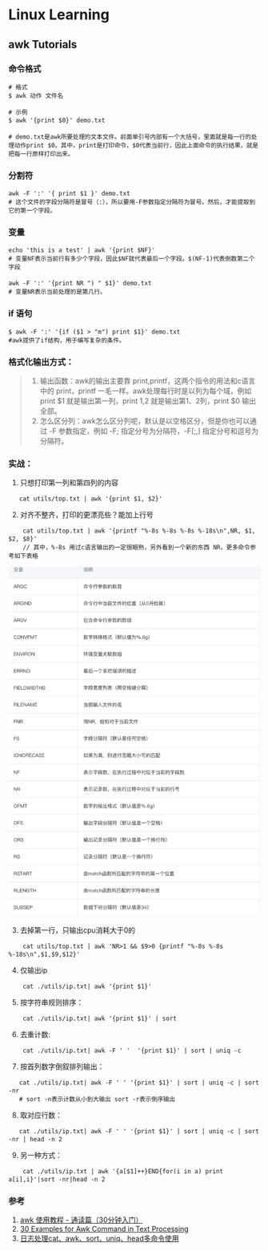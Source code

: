 # Linux Learning

## awk Tutorials
### 命令格式
```shell
# 格式
$ awk 动作 文件名

# 示例
$ awk '{print $0}' demo.txt

# demo.txt是awk所要处理的文本文件。前面单引号内部有一个大括号，里面就是每一行的处理动作print $0。其中，print是打印命令，$0代表当前行，因此上面命令的执行结果，就是把每一行原样打印出来。
```

### 分割符
```shell
awk -F ':' '{ print $1 }' demo.txt
# 这个文件的字段分隔符是冒号（:），所以要用-F参数指定分隔符为冒号。然后，才能提取到它的第一个字段。
```

### 变量
```shell
echo 'this is a test' | awk '{print $NF}'
# 变量NF表示当前行有多少个字段，因此$NF就代表最后一个字段。$(NF-1)代表倒数第二个字段

awk -F ':' '{print NR ") " $1}' demo.txt
# 变量NR表示当前处理的是第几行。
```

### if 语句
```shell
$ awk -F ':' '{if ($1 > "m") print $1}' demo.txt
#awk提供了if结构，用于编写复杂的条件。
```
### 格式化输出方式：
>1. 输出函数：awk的输出主要靠 print,printf，这两个指令的用法和c语言中的 print，printf 一毛一样。awk处理每行时是以列为每个域，例如 print $1 就是输出第一列，print $1,$2 就是输出第1、2列，print $0 输出全部。
>2. 怎么区分列：awk怎么区分列呢，默认是以空格区分，但是你也可以通过 -F 参数指定，例如 -F; 指定分号为分隔符，-F[;,] 指定分号和逗号为分隔符。


### 实战：
1. 只想打印第一列和第四列的内容
```
   cat utils/top.txt | awk '{print $1, $2}' 
```

2. 对齐不整齐，打印的更漂亮些？能加上行号
```
    cat utils/top.txt | awk '{printf "%-8s %-8s %-8s %-18s\n",NR, $1, $2, $8}'
    // 其中，%-8s 用过c语言输出的一定很眼熟，另外看到一个新的东西 NR，更多命令参考如下表格
```
![awk命令](../../utils/awk-1.png )

3. 去掉第一行，只输出cpu消耗大于0的
```
    cat utils/top.txt | awk 'NR>1 && $9>0 {printf "%-8s %-8s %-18s\n",$1,$9,$12}'
```
4. 仅输出ip
```shell
    cat ./utils/ip.txt| awk '{print $1}'
```
5. 按字符串规则排序：
```shell
    cat ./utils/ip.txt| awk '{print $1}' | sort
```
6. 去重计数:
```shell
    cat ./utils/ip.txt| awk -F ' '  '{print $1}' | sort | uniq -c
```
7. 按首列数字倒叙排列输出：
```shell
   cat ./utils/ip.txt| awk -F ' ' '{print $1}' | sort | uniq -c | sort -nr
   # sort -n表示计数从小到大输出 sort -r表示倒序输出
```
8. 取对应行数：
```shell
   cat ./utils/ip.txt| awk -F ' ' '{print $1}' | sort | uniq -c | sort -nr | head -n 2
```
9. 另一种方式：
```shell
    cat ./utils/ip.txt | awk '{a[$1]++}END{for(i in a) print a[i],i}'|sort -nr|head -n 2
```


### 参考
1. [awk 使用教程 - 通读篇（30分钟入门）](https://cloud.tencent.com/developer/article/1159061#:~:text=awk%E6%98%AF%E4%B8%80%E7%A7%8D%E7%BC%96%E7%A8%8B,%E6%98%AF%E4%BD%9C%E4%B8%BA%E8%84%9A%E6%9C%AC%E6%9D%A5%E4%BD%BF%E7%94%A8%E3%80%82)
2. [30 Examples for Awk Command in Text Processing](https://likegeeks.com/awk-command/)
3. [日志处理cat、awk、sort、uniq、head多命令使用](https://www.jianshu.com/p/e3a375609e83)
